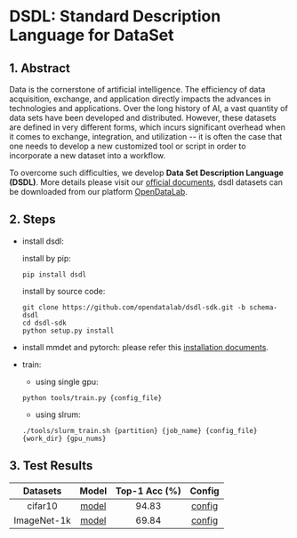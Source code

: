 # DSDL: Standard Description Language for DataSet

## 1. Abstract

Data is the cornerstone of artificial intelligence. The efficiency of data acquisition, exchange, and application directly impacts the advances in technologies and applications. Over the long history of AI, a vast quantity of data sets have been developed and distributed. However, these datasets are defined in very different forms, which incurs significant overhead when it comes to exchange, integration, and utilization -- it is often the case that one needs to develop a new customized tool or script in order to incorporate a new dataset into a workflow.

To overcome such difficulties, we develop **Data Set Description Language (DSDL)**. More details please visit our [official documents](https://opendatalab.github.io/dsdl-docs/getting_started/overview/), dsdl datasets can be downloaded from our platform [OpenDataLab](https://opendatalab.com/).

## 2. Steps

- install dsdl:

  install by pip:

  ```
  pip install dsdl
  ```

  install by source code:

  ```
  git clone https://github.com/opendatalab/dsdl-sdk.git -b schema-dsdl
  cd dsdl-sdk
  python setup.py install
  ```

- install mmdet and pytorch:
  please refer this [installation documents](https://mmdetection.readthedocs.io/en/3.x/get_started.html).

- train:

  - using single gpu:

  ```
  python tools/train.py {config_file}
  ```

  - using slrum:

  ```
  ./tools/slurm_train.sh {partition} {job_name} {config_file} {work_dir} {gpu_nums}
  ```

## 3. Test Results

|  Datasets   |                                                      Model                                                      | Top-1 Acc (%) |          Config           |
| :---------: | :-------------------------------------------------------------------------------------------------------------: | :-----------: | :-----------------------: |
|   cifar10   | [model](https://download.openmmlab.com/mmclassification/v0/resnet/resnet18_b16x8_cifar10_20210528-bd6371c8.pth) |     94.83     |  [config](./cifar10.py)   |
| ImageNet-1k |  [model](https://download.openmmlab.com/mmclassification/v0/resnet/resnet18_8xb32_in1k_20210831-fbbb1da6.pth)   |     69.84     | [config](./imagenet1k.py) |
